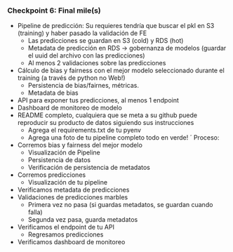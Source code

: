 ### Checkpoint 6: Final mile(s)

+ Pipeline de predicción: Su requieres tendría que buscar el pkl en S3 (training) y haber pasado la validación de FE
  + Las predicciones se guardan en S3 (cold) y RDS (hot)
  + Metadata de predicción en RDS -> gobernanza de modelos (guardar el uuid del archivo con las predicciones)
  + Al menos 2 validaciones sobre las predicciones
+ Cálculo de bias y fairness con el mejor modelo seleccionado durante el training (a través de python no Web!)
  + Persistencia de bias/fairnes, métricas.
  + Metadata de bias
+ API para exponer tus predicciones, al menos 1 endpoint
+ Dashboard de monitoreo de modelo
+ README completo, cualquiera que se meta a su github puede reproducir su producto de datos siguiendo sus
instrucciones
  + Agrega el requirements.txt de tu pyenv
  + Agrega una foto de tu pipeline completo todo en verde!
´
Proceso:
+ Corremos bias y fairness del mejor modelo
  + Visualización de Pipeline
  + Persistencia de datos
  + Verificación de persistencia de metadatos
+ Corremos predicciones
  + Visualización de tu pipeline
+ Verificamos metadata de predicciones
+ Validaciones de predicciones marbles
  + Primera vez no pasa (si guardas metadatos, se guardan cuando falla)
  + Segunda vez pasa, guarda metadatos
+ Verificamos el endpoint de tu API
  + Regresamos predicciones
+ Verificamos dashboard de monitoreo
